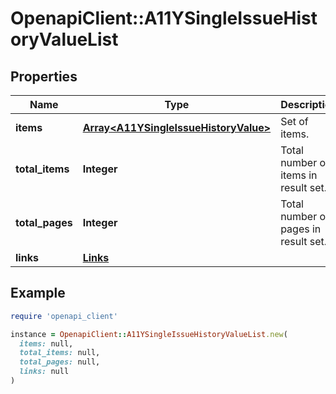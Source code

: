 # OpenapiClient::A11YSingleIssueHistoryValueList

## Properties

| Name | Type | Description | Notes |
| ---- | ---- | ----------- | ----- |
| **items** | [**Array&lt;A11YSingleIssueHistoryValue&gt;**](A11YSingleIssueHistoryValue.md) | Set of items. |  |
| **total_items** | **Integer** | Total number of items in result set. |  |
| **total_pages** | **Integer** | Total number of pages in result set. |  |
| **links** | [**Links**](Links.md) |  | [optional] |

## Example

```ruby
require 'openapi_client'

instance = OpenapiClient::A11YSingleIssueHistoryValueList.new(
  items: null,
  total_items: null,
  total_pages: null,
  links: null
)
```

